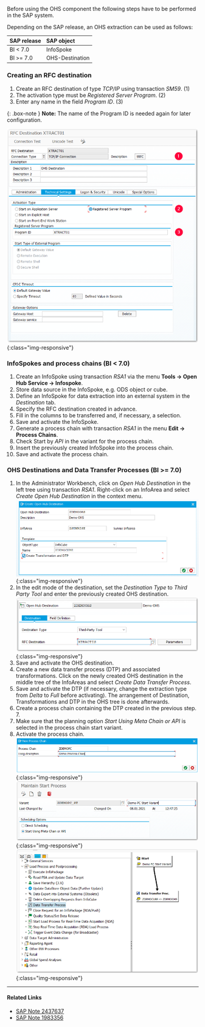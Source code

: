 <!-- YW. 03.02.2021 -> Fabian: Das  Kapitel muss demnächst nochmals überarbeitet werden, wenn die neue OHS veröffentlicht wird. -->

Before using the OHS component the following steps have to be performed in the SAP system.

Depending on the SAP release, an OHS extraction can be used as follows:

|SAP release| SAP object |
|:----|:----|
| BI < 7.0 | InfoSpoke |
| BI >= 7.0 | OHS-Destination |


<!-- YW. 03.02.2021 -> Fabian: InfoSpokes werden nicht mehr empfohlen, diese Empfehlung ist mehrere Jahre alt und gilt nicht mehr. -->

### Creating an RFC destination

1. Create an RFC destination of type *TCP/IP* using transaction *SM59*. (1)
2. The activation type must be *Registered Server Program*. (2)
3. Enter any name in the field *Program ID*. (3)

{: .box-note }
**Note:** The name of the Program ID is needed again for later configuration.

![OHS-BW-01](/img/content/ohs_destination.png){:class="img-responsive"}

### InfoSpokes and process chains (BI < 7.0)

1. Create an InfoSpoke using transaction *RSA1* via the menu **Tools -> Open Hub Service -> Infospoke**. 
2. Store data source in the InfoSpoke, e.g. ODS object or cube. 
3. Define an InfoSpoke for data extraction into an external system in the *Destination* tab. 
4. Specify the RFC destination created in advance. 
5. Fill in the columns to be transferred and, if necessary, a selection. 
6. Save and activate the InfoSpoke. 
7. Generate a process chain with transaction *RSA1* in the menu **Edit -> Process Chains**. 
8. Check Start by *API* in the variant for the process chain. 
9. Insert the previously created InfoSpoke into the process chain. 
10. Save and activate the process chain.

### OHS Destinations and Data Transfer Processes (BI >= 7.0)

1. In the Administrator Workbench, click on *Open Hub Destination* in the left tree using transaction *RSA1*. Right-click on an InfoArea and select *Create Open Hub Destination* in the context menu. 
![OHS-BW-02](/img/content/ohs_1.png){:class="img-responsive"}
2. In the edit mode of the destination, set the *Destination Type* to *Third Party Tool* and enter the previously created OHS destination.
![OHS-BW-03](/img/content/ohs_2.png){:class="img-responsive"}
3. Save and activate the OHS destination. 
4. Create a new data transfer process (DTP) and associated transformations. Click on the newly created OHS destination in the middle tree of the InfoAreas and select *Create Data Transfer Process*. 
5. Save and activate the DTP (if necessary, change the extraction type from *Delta* to *Full* before activating). The arrangement of Destination, Transformations and DTP in the OHS tree is done afterwards.
6. Create a process chain containing the DTP created in the previous step. 7.
7. Make sure that the planning option *Start Using Meta Chain or API* is selected in the process chain start variant. 
8. Activate the process chain.
![OHS-BW-02](/img/content/ohs_4.png){:class="img-responsive"}
![OHS-BW-02](/img/content/ohs_5.png){:class="img-responsive"}
![OHS-BW-02](/img/content/ohs_7.png){:class="img-responsive"}


****
#### Related Links
- [SAP Note 2437637](https://launchpad.support.sap.com/#/notes/2437637)
- [SAP Note 1983356](https://launchpad.support.sap.com/#/notes/1983356)

